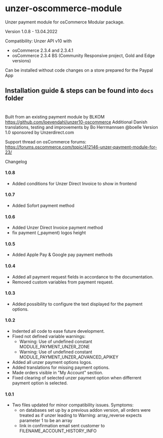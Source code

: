 # unzer-oscommerce-module
Unzer payment module for osCommerce
Modular package.

Version 1.0.8 - 13.04.2022

Compatibility:
Unzer API v10 with
- osCommerce 2.3.4 and 2.3.4.1
- osCommerce 2.3.4 BS (Community Responsive project, Gold and Edge versions)

Can be installed without code changes on a store prepared for the Paypal App

## Installation guide & steps can be found into `docs` folder
#
Built from an existing payment module by BLKOM https://github.com/loevendahl/unzer10-oscommerce
Additional Danish translations, testing and improvements by Bo Herrmannsen @boelle
Version 1.0 sponsored by Unzerdirect.com

Support thread on osCommerce forums:
https://forums.oscommerce.com/topic/412146-unzer-payment-module-for-23/

Changelog
#### 1.0.8
- Added conditions for Unzer Direct Invoice to show in frontend
#### 1.0.7
- Added Sofort payment method
#### 1.0.6
- Added Unzer Direct Invoice payment method
- fix payment (_payment) logos height
#### 1.0.5
- Added Apple Pay & Google pay payment methods
#### 1.0.4
- Added all payment request fields in accordance to the documentation.
- Removed custom variables from payment request.
#### 1.0.3
- Added possibility to configure the text displayed for the payment options.
#### 1.0.2
- Indented all code to ease future development.
- Fixed not defined variable warnings:
  * Warning: Use of undefined constant MODULE_PAYMENT_UNZER_ZONE
  * Warning: Use of undefined constant MODULE_PAYMENT_UNZER_ADVANCED_APIKEY
- Added all unzer payment options logos.
- Added translations for missing payment options.
- Made orders visible in "My Account" section.
- Fixed clearing of selected unzer payment option when differrent payment option is selected.
#### 1.0.1
- Two files updated for minor compatibility issues. Symptoms:
   * on databases set up by a previous addon version, all orders were treated as if unzer leading to Warning: array_reverse expects parameter 1 to be an array
  * link in confirmation email sent customer to FILENAME_ACCOUNT_HISTORY_INFO
